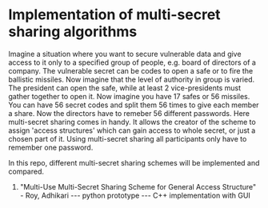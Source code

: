 # Implementation of multi-secret sharing algorithms

Imagine a situation where you want to secure vulnerable data and give access to it only to a specified group of people, e.g. board of directors of a company. The vulnerable secret can be codes to open a safe or to fire the ballistic missiles. Now imagine that the level of authority in group is varied. The president can open the safe, while at least 2 vice-presidents must gather together to open it. Now imagine you have 17 safes or 56 missiles. You can have 56 secret codes and split them 56 times to give each member a share. Now the directors have to remeber 56 different passwords. Here multi-secret sharing comes in handy. It allows the creator of the scheme to assign 'access structures' which can gain access to whole secret, or just a chosen part of it. Using multi-secret sharing all participants only have to remember one password.

In this repo, different multi-secret sharing schemes will be implemented and compared.

1. "Multi-Use Multi-Secret Sharing Scheme for General Access Structure" - Roy, Adhikari
--- python prototype
--- C++ implementation with GUI
